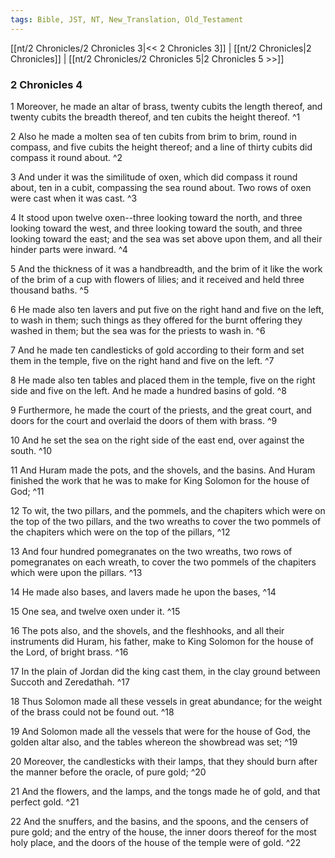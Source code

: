 ```yaml
---
tags: Bible, JST, NT, New_Translation, Old_Testament
---
```


[[nt/2 Chronicles/2 Chronicles 3|<< 2 Chronicles 3]] | [[nt/2 Chronicles|2 Chronicles]] | [[nt/2 Chronicles/2 Chronicles 5|2 Chronicles 5 >>]]

### 2 Chronicles 4

1 Moreover, he made an altar of brass, twenty cubits the length thereof, and twenty cubits the breadth thereof, and ten cubits the height thereof.  ^1

2 Also he made a molten sea of ten cubits from brim to brim, round in compass, and five cubits the height thereof; and a line of thirty cubits did compass it round about.  ^2

3 And under it was the similitude of oxen, which did compass it round about, ten in a cubit, compassing the sea round about. Two rows of oxen were cast when it was cast.  ^3

4 It stood upon twelve oxen\--three looking toward the north, and three looking toward the west, and three looking toward the south, and three looking toward the east; and the sea was set above upon them, and all their hinder parts were inward.  ^4

5 And the thickness of it was a handbreadth, and the brim of it like the work of the brim of a cup with flowers of lilies; and it received and held three thousand baths.  ^5

6 He made also ten lavers and put five on the right hand and five on the left, to wash in them; such things as they offered for the burnt offering they washed in them; but the sea was for the priests to wash in.  ^6

7 And he made ten candlesticks of gold according to their form and set them in the temple, five on the right hand and five on the left.  ^7

8 He made also ten tables and placed them in the temple, five on the right side and five on the left. And he made a hundred basins of gold.  ^8

9 Furthermore, he made the court of the priests, and the great court, and doors for the court and overlaid the doors of them with brass.  ^9

10 And he set the sea on the right side of the east end, over against the south.  ^10

11 And Huram made the pots, and the shovels, and the basins. And Huram finished the work that he was to make for King Solomon for the house of God;  ^11

12 To wit, the two pillars, and the pommels, and the chapiters which were on the top of the two pillars, and the two wreaths to cover the two pommels of the chapiters which were on the top of the pillars,  ^12

13 And four hundred pomegranates on the two wreaths, two rows of pomegranates on each wreath, to cover the two pommels of the chapiters which were upon the pillars.  ^13

14 He made also bases, and lavers made he upon the bases,  ^14

15 One sea, and twelve oxen under it.  ^15

16 The pots also, and the shovels, and the fleshhooks, and all their instruments did Huram, his father, make to King Solomon for the house of the Lord, of bright brass.  ^16

17 In the plain of Jordan did the king cast them, in the clay ground between Succoth and Zeredathah.  ^17

18 Thus Solomon made all these vessels in great abundance; for the weight of the brass could not be found out.  ^18

19 And Solomon made all the vessels that were for the house of God, the golden altar also, and the tables whereon the showbread was set;  ^19

20 Moreover, the candlesticks with their lamps, that they should burn after the manner before the oracle, of pure gold;  ^20

21 And the flowers, and the lamps, and the tongs made he of gold, and that perfect gold.  ^21

22 And the snuffers, and the basins, and the spoons, and the censers of pure gold; and the entry of the house, the inner doors thereof for the most holy place, and the doors of the house of the temple were of gold.  ^22

 
